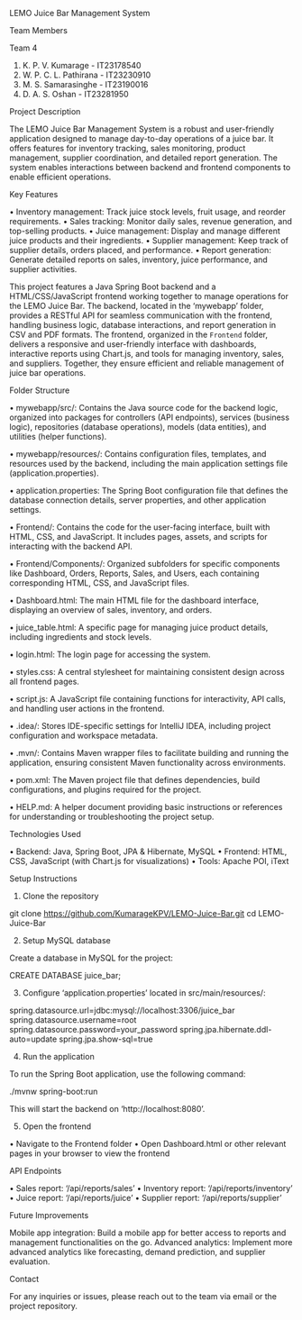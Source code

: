 LEMO Juice Bar Management System

Team Members

Team 4
1. K. P. V. Kumarage - IT23178540  
2. W. P. C. L. Pathirana - IT23230910  
3. M. S. Samarasinghe - IT23190016  
4. D. A. S. Oshan - IT23281950

Project Description

The LEMO Juice Bar Management System is a robust and user-friendly application designed to manage day-to-day operations of a juice bar. It offers features for inventory tracking, sales monitoring, product management, supplier coordination, and detailed report generation. The system enables interactions between backend and frontend components to enable efficient operations.

Key Features

•	Inventory management: Track juice stock levels, fruit usage, and reorder requirements.
•	Sales tracking: Monitor daily sales, revenue generation, and top-selling products.
•	Juice management: Display and manage different juice products and their ingredients.
•	Supplier management: Keep track of supplier details, orders placed, and performance.
•	Report generation: Generate detailed reports on sales, inventory, juice performance, and supplier activities.

This project features a Java Spring Boot backend and a HTML/CSS/JavaScript frontend working together to manage operations for the LEMO Juice Bar. The backend, located in the ‘mywebapp’ folder, provides a RESTful API for seamless communication with the frontend, handling business logic, database interactions, and report generation in CSV and PDF formats. The frontend, organized in the `Frontend` folder, delivers a responsive and user-friendly interface with dashboards, interactive reports using Chart.js, and tools for managing inventory, sales, and suppliers. Together, they ensure efficient and reliable management of juice bar operations.

Folder Structure

•	mywebapp/src/: Contains the Java source code for the backend logic, organized into packages for controllers (API endpoints), services (business logic), repositories (database operations), models (data entities), and utilities (helper functions).

•	mywebapp/resources/: Contains configuration files, templates, and resources used by the backend, including the main application settings file (application.properties).

•	application.properties: The Spring Boot configuration file that defines the database connection details, server properties, and other application settings.

•	Frontend/: Contains the code for the user-facing interface, built with HTML, CSS, and JavaScript. It includes pages, assets, and scripts for interacting with the backend API.

•	Frontend/Components/: Organized subfolders for specific components like Dashboard, Orders, Reports, Sales, and Users, each containing corresponding HTML, CSS, and JavaScript files.

•	Dashboard.html: The main HTML file for the dashboard interface, displaying an overview of sales, inventory, and orders.

•	juice_table.html: A specific page for managing juice product details, including ingredients and stock levels.

•	login.html: The login page for accessing the system.

•	styles.css: A central stylesheet for maintaining consistent design across all frontend pages.

•	script.js: A JavaScript file containing functions for interactivity, API calls, and handling user actions in the frontend.

•	.idea/: Stores IDE-specific settings for IntelliJ IDEA, including project configuration and workspace metadata.

•	.mvn/: Contains Maven wrapper files to facilitate building and running the application, ensuring consistent Maven functionality across environments.

•	pom.xml: The Maven project file that defines dependencies, build configurations, and plugins required for the project.

•	HELP.md: A helper document providing basic instructions or references for understanding or troubleshooting the project setup.

Technologies Used

•	Backend: Java, Spring Boot, JPA & Hibernate, MySQL
•	Frontend: HTML, CSS, JavaScript (with Chart.js for visualizations)
•	Tools: Apache POI, iText

Setup Instructions

1. Clone the repository

git clone https://github.com/KumarageKPV/LEMO-Juice-Bar.git
cd LEMO-Juice-Bar

2. Setup MySQL database

Create a database in MySQL for the project:

CREATE DATABASE juice_bar;

3. Configure ‘application.properties’ located in src/main/resources/:


spring.datasource.url=jdbc:mysql://localhost:3306/juice_bar
spring.datasource.username=root
spring.datasource.password=your_password
spring.jpa.hibernate.ddl-auto=update
spring.jpa.show-sql=true

4. Run the application

To run the Spring Boot application, use the following command:

./mvnw spring-boot:run

This will start the backend on ‘http://localhost:8080’.

5. Open the frontend

•	Navigate to the Frontend folder
•	Open Dashboard.html or other relevant pages in your browser to view the frontend

API Endpoints

•	Sales report: ‘/api/reports/sales’
•	Inventory report: ‘/api/reports/inventory’
•	Juice report: ‘/api/reports/juice’
•	Supplier report: ‘/api/reports/supplier’

Future Improvements

Mobile app integration: Build a mobile app for better access to reports and management functionalities on the go.
Advanced analytics: Implement more advanced analytics like forecasting, demand prediction, and supplier evaluation.

Contact

For any inquiries or issues, please reach out to the team via email or the project repository.
